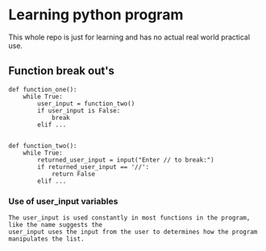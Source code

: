 # Learning python program
This whole repo is just for learning and has no actual real world practical use.




## Function break out's
```
def function_one():
    while True:
        user_input = function_two()
        if user_input is False:
            break
        elif ...	


def function_two():
	while True:
		returned_user_input = input("Enter // to break:")
		if returned_user_input == '//':
			return False
		elif ...
```


### Use of user_input variables
```
The user_input is used constantly in most functions in the program, like the name suggests the
user_input uses the input from the user to determines how the program manipulates the list.
```

